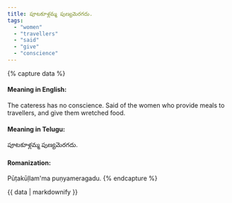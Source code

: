 ```yaml
---
title: పూటకూళ్లమ్మ పుణ్యమెరగదు.
tags:
  - "women"
  - "travellers"
  - "said"
  - "give"
  - "conscience"
---
```


{% capture data %}
#### Meaning in English:
The cateress has no conscience.
Said of the women who provide meals to travellers, and give them wretched food.

#### Meaning in Telugu:
పూటకూళ్లమ్మ పుణ్యమెరగదు.

#### Romanization:
Pūṭakūḷlam'ma puṇyameragadu.
{% endcapture %}

{{ data | markdownify }}

